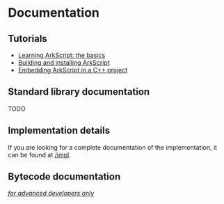 # Documentation

## Tutorials

* [Learning ArkScript: the basics](tutorials/basics.html)
* [Building and installing ArkScript](tutorials/building.html)
* [Embedding ArkScript in a C++ project](tutorials/embedding.html)

## Standard library documentation

TODO

## Implementation details

If you are looking for a complete documentation of the implementation, it can be found at [/impl](/impl/index.html).

## Bytecode documentation

*[for advanced developers only](tutorials/bytecode.html)*